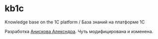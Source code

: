 # kb1c
Knowledge base on the 1C platform / База знаний на платформе 1С

Разработка [Анискова Алексндра](https://github.com/vandalsvq). Чуть модифицирована и изменена.
